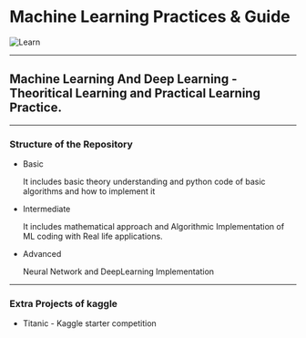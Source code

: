 # Machine Learning Practices & Guide

![Learn](https://img.shields.io/badge/MachineLearning-Implementations-blueviolet?style=for-the-badge)

********************

<h2>Machine Learning And Deep Learning - Theoritical Learning and Practical Learning Practice.</h2>
<hr>
<h3>Structure of the Repository</h3>
<ul>
	<li>Basic<p>It includes basic theory understanding and python code of basic algorithms and how to implement it</p></li>
	<li>Intermediate<p>It includes mathematical approach and Algorithmic Implementation of ML coding with Real life applications.</p></li>
	<li>Advanced<p>Neural Network and DeepLearning Implementation</li>
</ul>
<hr>
<h3>Extra Projects of kaggle</h3>
<ul>
	<li>Titanic - Kaggle starter competition</li>
</ul>
